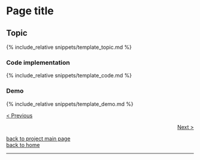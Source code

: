 # Page title
## Topic
{% include_relative snippets/template_topic.md %}

### Code implementation
{% include_relative snippets/template_code.md %}

### Demo
{% include_relative snippets/template_demo.md %}


[< Previous](./previous.md)

<div style="text-align: right">
<a href="https://matt-a-bennett.github.io/numpy_from_scratch/next.html">Next ></a>
</div>

[back to project main page](./numpy_from_scratch.md)\
[back to home](../index.md)

---
<script src="https://utteranc.es/client.js"
        repo="Matt-A-Bennett/Matt-A-Bennett.github.io"
        issue-term="https://matt-a-bennett.github.io/numpy_from_scratch/this_file_name.html"
        theme="github-light"
        crossorigin="anonymous"
        async>
</script>

